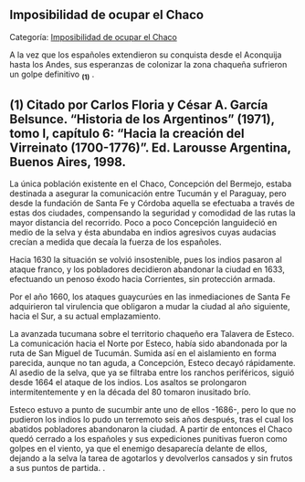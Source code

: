 ## Imposibilidad de ocupar el Chaco

Categoría: [Imposibilidad de ocupar el Chaco](http://descubrircorrientes.com.ar/2012/index.php/627-historia-desde-el-origen-hasta-1814/corrientes-en-el-siglo-xvii-periodo-1600-1750/imposibilidad-de-ocupar-el-chaco)

A la vez que los españoles extendieron su conquista desde el Aconquija hasta los Andes, sus esperanzas de colonizar la zona chaqueña sufrieron un golpe definitivo <sub><strong><span><span>(1)</span></span></strong></sub> .

## **(1) Citado por Carlos Floria y César A. García Belsunce. “Historia de los Argentinos” (1971), tomo I, capítulo 6: “Hacia la creación del Virreinato (1700-1776)”. Ed. Larousse Argentina, Buenos Aires, 1998.**

La única población existente en el Chaco, Concepción del Bermejo, estaba destinada a asegurar la comunicación entre Tucumán y el Paraguay, pero desde la fundación de Santa Fe y Córdoba aquella se efectuaba a través de estas dos ciudades, compensando la seguridad y comodidad de las rutas la mayor distancia del recorrido. Poco a poco Concepción languideció en medio de la selva y ésta abundaba en indios agresivos cuyas audacias crecían a medida que decaía la fuerza de los españoles.

Hacia 1630 la situación se volvió insostenible, pues los indios pasaron al ataque franco, y los pobladores decidieron abandonar la ciudad en 1633, efectuando un penoso éxodo hacia Corrientes, sin protección armada.

Por el año 1660, los ataques guaycurúes en las inmediaciones de Santa Fe adquirieron tal virulencia que obligaron a mudar la ciudad al año siguiente, hacia el Sur, a su actual emplazamiento.

La avanzada tucumana sobre el territorio chaqueño era Talavera de Esteco. La comunicación hacia el Norte por Esteco, había sido abandonada por la ruta de San Miguel de Tucumán. Sumida así en el aislamiento en forma parecida, aunque no tan aguda, a Concepción, Esteco decayó rápidamente. Al asedio de la selva, que ya se filtraba entre los ranchos periféricos, siguió desde 1664 el ataque de los indios. Los asaltos se prolongaron intermitentemente y en la década del 80 tomaron inusitado brío.

Esteco estuvo a punto de sucumbir ante uno de ellos -1686-, pero lo que no pudieron los indios lo pudo un terremoto seis años después, tras el cual los abatidos pobladores abandonaron la ciudad. A partir de entonces el Chaco quedó cerrado a los españoles y sus expediciones punitivas fueron como golpes en el viento, ya que el enemigo desaparecía delante de ellos, dejando a la selva la tarea de agotarlos y devolverlos cansados y sin frutos a sus puntos de partida. .